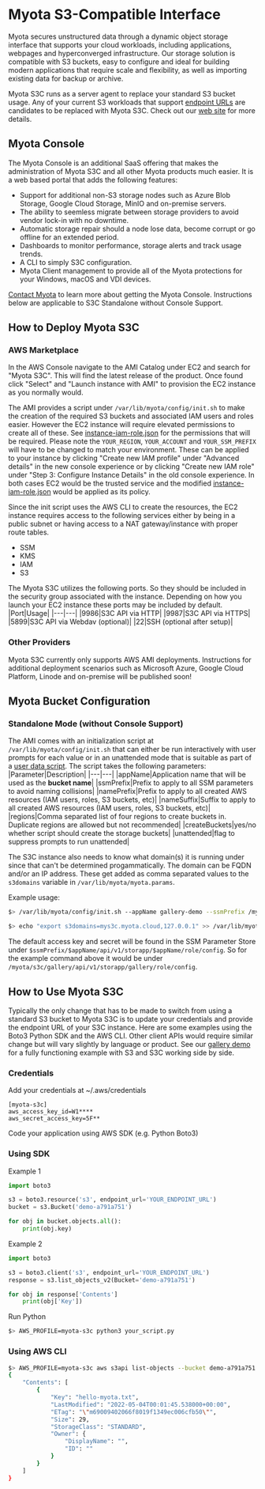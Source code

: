 # Myota S3-Compatible Interface
Myota secures unstructured data through a dynamic object storage interface that supports your cloud workloads, including applications, webpages and hyperconverged infrastructure. Our storage solution is compatible with S3 buckets, easy to configure and ideal for building modern applications that require scale and flexibility, as well as importing existing data for backup or archive.

Myota S3C runs as a server agent to replace your standard S3 bucket usage. Any of your current S3 workloads that support [endpoint URLs](https://awscli.amazonaws.com/v2/documentation/api/latest/reference/index.html) are candidates to be replaced with Myota S3C. Check out our [web site](https://www.myota.io/myota-methodology/secure-data-storage-s3-buckets) for more details.


## Myota Console
The Myota Console is an additional SaaS offering that makes the administration of Myota S3C and all other Myota products much easier. It is a web based portal that adds the following features:
* Support for additional non-S3 storage nodes such as Azure Blob Storage, Google Cloud Storage, MinIO and on-premise servers.
* The ability to seemless migrate between storage providers to avoid vendor lock-in with no downtime.
* Automatic storage repair should a node lose data, become corrupt or go offline for an extended period.
* Dashboards to monitor performance, storage alerts and track usage trends.
* A CLI to simply S3C configuration.
* Myota Client management to provide all of the Myota protections for your Windows, macOS and VDI devices.

[Contact Myota](https://www.myota.io/contact) to learn more about getting the Myota Console. Instructions below are applicable to S3C Standalone without Console Support.


## How to Deploy Myota S3C

### AWS Marketplace
In the AWS Console navigate to the AMI Catalog under EC2 and search for "Myota S3C". This will find the latest release of the product. Once found click "Select" and "Launch instance with AMI" to provision the EC2 instance as you normally would.

The AMI provides a script under `/var/lib/myota/config/init.sh` to make the creation of the required S3 buckets and associated IAM users and roles easier. However the EC2 instance will require elevated permissions to create all of these. See [instance-iam-role.json](./aws-ami-config/instance-iam-role.json) for the permissions that will be required. Please note the `YOUR_REGION`, `YOUR_ACCOUNT` and `YOUR_SSM_PREFIX` will have to be changed to match your environment. These can be applied to your instance by clicking "Create new IAM profile" under "Advanced details" in the new console experience or by clicking "Create new IAM role" under "Step 3: Configure Instance Details" in the old console experience. In both cases EC2 would be the trusted service and the modified [instance-iam-role.json](./aws-ami-config/instance-iam-role.json) would be applied as its policy.

Since the init script uses the AWS CLI to create the resources, the EC2 instance requires access to the following services either by being in a public subnet or having access to a NAT gateway/instance with proper route tables.
* SSM
* KMS
* IAM
* S3

The Myota S3C utilizes the following ports. So they should be included in the security group associated with the instance. Depending on how you launch your EC2 instance these ports may be included by default.
|Port|Usage|
|---|---|
|9986|S3C API via HTTP|
|9987|S3C API via HTTPS|
|5899|S3C API via Webdav (optional)|
|22|SSH (optional after setup)|

### Other Providers
Myota S3C currently only supports AWS AMI deployments. Instructions for additional deployment scenarios such as Microsoft Azure, Google Cloud Platform, Linode and on-premise will be published soon!


## Myota Bucket Configuration

### Standalone Mode (without Console Support)
The AMI comes with an initialization script at `/var/lib/myota/config/init.sh` that can either be run interactively with user prompts for each value or in an unattended mode that is suitable as part of a [user data script](https://docs.aws.amazon.com/AWSEC2/latest/UserGuide/user-data.html). The script takes the following parameters:
|Parameter|Description|
|---|---|
|appName|Application name that will be used as the **bucket name**|
|ssmPrefix|Prefix to apply to all SSM parameters to avoid naming collisions|
|namePrefix|Prefix to apply to all created AWS resources (IAM users, roles, S3 buckets, etc)|
|nameSuffix|Suffix to apply to all created AWS resources (IAM users, roles, S3 buckets, etc)|
|regions|Comma separated list of four regions to create buckets in. Duplicate regions are allowed but not recommended|
|createBuckets|yes/no whether script should create the storage buckets|
|unattended|flag to suppress prompts to run unattended|

The S3C instance also needs to know what domain(s) it is running under since that can't be determined progammatically. The domain can be FQDN and/or an IP address. These get added as comma separated values to the `s3domains` variable in `/var/lib/myota/myota.params`.

Example usage:
```Bash
$> /var/lib/myota/config/init.sh --appName gallery-demo --ssmPrefix /myota/s3c --namePrefix myota-s3c --nameSuffix gallery --regions us-east-1,us-east-2,us-west-1,us-west-2 --createBuckets yes --unattended

$> echo "export s3domains=mys3c.myota.cloud,127.0.0.1" >> /var/lib/myota/myota.params
```

The default access key and secret will be found in the SSM Parameter Store under `$ssmPrefix/$appName/api/v1/storapp/$appName/role/config`. So for the example command above it would be under `/myota/s3c/gallery/api/v1/storapp/gallery/role/config`.


## How to Use Myota S3C
Typically the only change that has to be made to switch from using a standard S3 bucket to Myota S3C is to update your credentials and provide the endpoint URL of your S3C instance. Here are some examples using the Boto3 Python SDK and the AWS CLI. Other client APIs would require similar change but will vary slightly by language or product. See our [gallery demo](./samples/gallery-demo/) for a fully functioning example with S3 and S3C working side by side.

### Credentials

Add your credentials at ~/.aws/credentials

```AWS
[myota-s3c]
aws_access_key_id=W1****
aws_secret_access_key=5F**
```
Code your application using AWS SDK (e.g. Python Boto3)

### Using SDK

Example 1

```Python
import boto3

s3 = boto3.resource('s3', endpoint_url='YOUR_ENDPOINT_URL')
bucket = s3.Bucket('demo-a791a751')

for obj in bucket.objects.all():
    print(obj.key)
```

Example 2

```Python
import boto3

s3 = boto3.client('s3', endpoint_url='YOUR_ENDPOINT_URL')
response = s3.list_objects_v2(Bucket='demo-a791a751')

for obj in response['Contents']
    print(obj['Key'])
```

Run Python

```Bash
$> AWS_PROFILE=myota-s3c python3 your_script.py
```

### Using AWS CLI

```Bash
$> AWS_PROFILE=myota-s3c aws s3api list-objects --bucket demo-a791a751 --endpoint-url YOUR_ENDPOINT_URL
{
    "Contents": [
        {
            "Key": "hello-myota.txt",
            "LastModified": "2022-05-04T00:01:45.538000+00:00",
            "ETag": "\"m69009402066f8019f1349ec006cfb50\"",
            "Size": 29,
            "StorageClass": "STANDARD",
            "Owner": {
                "DisplayName": "",
                "ID": ""
            }
        }
    ]
}
```
